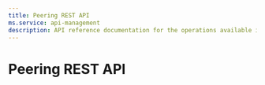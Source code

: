 ```yaml
---
title: Peering REST API
ms.service: api-management
description: API reference documentation for the operations available in the Peering REST API, a RESTful web service for managing Peering resources in Azure.
---
```


# Peering REST API